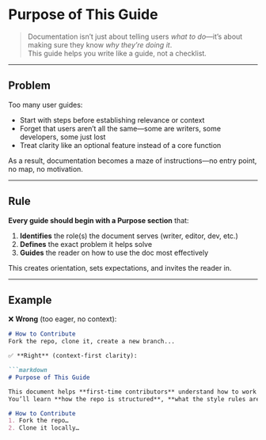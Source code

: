 # Purpose of This Guide

> Documentation isn’t just about telling users *what to do*—it’s about making sure they know *why they’re doing it*.  
> This guide helps you write like a guide, not a checklist.

---

## Problem

Too many user guides:
- Start with steps before establishing relevance or context  
- Forget that users aren’t all the same—some are writers, some developers, some just lost  
- Treat clarity like an optional feature instead of a core function  

As a result, documentation becomes a maze of instructions—no entry point, no map, no motivation.

---

## Rule

**Every guide should begin with a Purpose section** that:
1. **Identifies** the role(s) the document serves (writer, editor, dev, etc.)  
2. **Defines** the exact problem it helps solve  
3. **Guides** the reader on how to use the doc most effectively

This creates orientation, sets expectations, and invites the reader in.

---

## Example

❌ **Wrong** (too eager, no context):

```markdown
# How to Contribute
Fork the repo, clone it, create a new branch...

✅ **Right** (context-first clarity):

```markdown
# Purpose of This Guide

This document helps **first-time contributors** understand how to work with the `sans-serif-sentiments` repository.  
You’ll learn **how the repo is structured**, **what the style rules are**, and **how to contribute confidently** without breaking anything.

# How to Contribute
1. Fork the repo…
2. Clone it locally…
